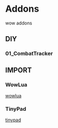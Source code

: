# Addons
wow addons

## DIY

### 01_CombatTracker



## IMPORT

### WowLua

[wowlua](./WowLua)

### TinyPad

[tinypad](./TinyPad)